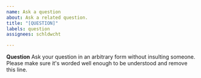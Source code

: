 ```yaml
---
name: Ask a question
about: Ask a related question.
title: "[QUESTION]"
labels: question
assignees: schldwcht

---
```


<!--
############################################################################
 WARNING! IGNORING THE FOLLOWING TEMPLATE WILL RESULT IN ISSUE CLOSED AS INCOMPLETE
############################################################################
-->

**Question**
Ask your question in an arbitrary form without insulting someone. Please make sure it's worded well enough to be understood and remove this line.
